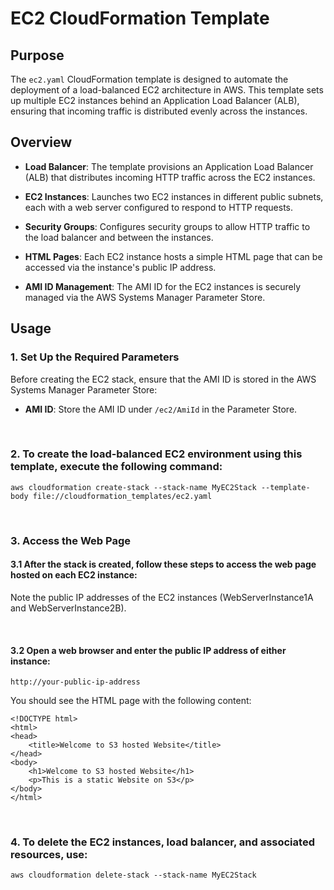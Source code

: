 # EC2 CloudFormation Template

## Purpose

The `ec2.yaml` CloudFormation template is designed to automate the deployment of a load-balanced EC2 architecture in AWS. This template sets up multiple EC2 instances behind an Application Load Balancer (ALB), ensuring that incoming traffic is distributed evenly across the instances.

## Overview

- **Load Balancer**: The template provisions an Application Load Balancer (ALB) that distributes incoming HTTP traffic across the EC2 instances.

- **EC2 Instances**: Launches two EC2 instances in different public subnets, each with a web server configured to respond to HTTP requests.

- **Security Groups**: Configures security groups to allow HTTP traffic to the load balancer and between the instances.

- **HTML Pages**: Each EC2 instance hosts a simple HTML page that can be accessed via the instance's public IP address.

- **AMI ID Management**: The AMI ID for the EC2 instances is securely managed via the AWS Systems Manager Parameter Store.

## Usage

### 1. Set Up the Required Parameters

Before creating the EC2 stack, ensure that the AMI ID is stored in the AWS Systems Manager Parameter Store:

- **AMI ID**: Store the AMI ID under `/ec2/AmiId` in the Parameter Store.

<br>

### 2. To create the load-balanced EC2 environment using this template, execute the following command:

    aws cloudformation create-stack --stack-name MyEC2Stack --template-body file://cloudformation_templates/ec2.yaml

<br>

### 3. Access the Web Page

#### 3.1 After the stack is created, follow these steps to access the web page hosted on each EC2 instance:

Note the public IP addresses of the EC2 instances (WebServerInstance1A and WebServerInstance2B).

<br>

#### 3.2 Open a web browser and enter the public IP address of either instance:

    http://your-public-ip-address
    
You should see the HTML page with the following content:

    <!DOCTYPE html>
    <html>
    <head>
        <title>Welcome to S3 hosted Website</title>
    </head>
    <body>
        <h1>Welcome to S3 hosted Website</h1>
        <p>This is a static Website on S3</p>
    </body>
    </html>
<br>

### 4. To delete the EC2 instances, load balancer, and associated resources, use:
    
    aws cloudformation delete-stack --stack-name MyEC2Stack

